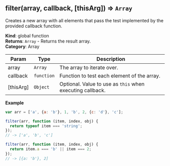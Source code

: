<a name="filter"></a>

## filter(array, callback, [thisArg]) ⇒ <code>Array</code>
Creates a new array with all elements that pass the test implemented by the provided callback function.

**Kind**: global function  
**Returns**: <code>Array</code> - Returns the result array.  
**Category**: Array  

| Param | Type | Description |
| --- | --- | --- |
| array | <code>Array</code> | The array to iterate over. |
| callback | <code>function</code> | Function to test each element of the array. |
| [thisArg] | <code>Object</code> | Optional. Value to use as `this` when executing callback. |

**Example**  
```js
var arr = ['a', {a: 'b'}, 1, 'b', 2, {c: 'd'}, 'c'];

filter(arr, function (item, index, obj) {
  return typeof item === 'string';
});
// -> ['a', 'b', 'c']

filter(arr, function (item, index, obj) {
  return item.a === 'b' || item === 2;
});
// -> [{a: 'b'}, 2]
```
